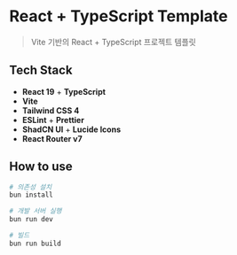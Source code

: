 # React + TypeScript Template

> Vite 기반의 React + TypeScript 프로젝트 템플릿

## Tech Stack

- **React 19** + **TypeScript**
- **Vite**
- **Tailwind CSS 4**
- **ESLint** + **Prettier**
- **ShadCN UI** + **Lucide Icons**
- **React Router v7**

## How to use

```bash
# 의존성 설치
bun install

# 개발 서버 실행
bun run dev

# 빌드
bun run build
```
